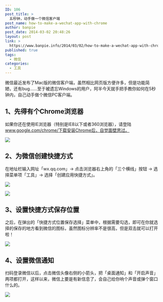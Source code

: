 ```yaml
---
ID: 106
post_title: >
  五秒钟，动手做一个微信客户端
post_name: how-to-make-a-wechat-app-with-chrome
author: banpie
post_date: 2014-03-02 20:48:26
layout: post
link: >
  https://www.banpie.info/2014/03/02/how-to-make-a-wechat-app-with-chrome/
published: true
tags:
  - 微信
categories:
  - 工具
---
```

微信最近发布了Mac版的微信客户端，虽然相比网页版方便许多，但是功能简陋，还有bug……至于被遗忘Windows的用户，阿半今天就手把手教你如何在5秒钟内，自己动手做个微信PC客户端。

## 1、先得有个Chrome浏览器

如果你还在使用IE浏览器（特别是IE8以下或者360浏览器），请登陆‎www.google.com/chrome/下载安装Chrome后，自觉面壁思过。

![](http://mmbiz.qpic.cn/mmbiz/z3T1vlHdIXicupwRFhUuyHicIENGM5rnjyaBtSpbiaHk5uYIoJuGlkhq5ibUOMCqVMj97TPVwDuAYBsKqvkIEbb3Eg/0)

## 2、为微信创建快捷方式

在地址栏输入网址「wx.qq.com」-&gt; 点击浏览器右上角的「三个横线」按钮 -&gt; 选择菜单项「工具」-&gt; 选择「创建应用快捷方式」。

![](http://mmbiz.qpic.cn/mmbiz/z3T1vlHdIXicupwRFhUuyHicIENGM5rnjybGtCicyer5PhhpNB5lcTSXbzCL3ic2gRrvHCky158P9RkHQFnOd3QCjA/0)

![](http://mmbiz.qpic.cn/mmbiz/z3T1vlHdIXicupwRFhUuyHicIENGM5rnjybGtCicyer5PhhpNB5lcTSXbzCL3ic2gRrvHCky158P9RkHQFnOd3QCjA/0)

## 3、设置快捷方式保存位置

之后，在弹出的「快捷方式位置保存选择」菜单中，根据需要勾选，即可在你就选择的保存的地方看到微信的图标，虽然图标分辨率不是很高，但是双击就可以打开啦！

![](http://mmbiz.qpic.cn/mmbiz/z3T1vlHdIXicupwRFhUuyHicIENGM5rnjy6sE8MwTG5fS1VmGSickPgAuhn58C5La1zeYHT6joJsrpwo88O3MmAdw/0)

## 4、设置微信通知

扫码登录微信以后，点击微信头像右侧的小箭头，把「桌面通知」和「开启声音」两项都打开，这样以来，微信上要是有新信息了，会自己给你响个声音或弹个窗口什么的。

![](http://mmbiz.qpic.cn/mmbiz/z3T1vlHdIXicupwRFhUuyHicIENGM5rnjy5stPTIJIhSw3zEnyUH8NYZnbOh4IM0iawicx69cibl1X58dIecOQvmKTA/0)